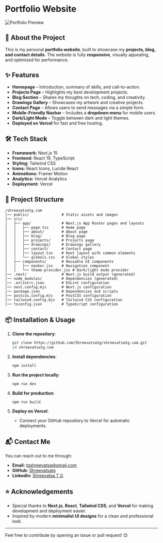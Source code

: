 # Portfolio Website

![Portfolio Preview](https://www.shreevatsatg.com)

## 🚀 About the Project

This is my personal **portfolio website**, built to showcase my **projects, blog, and contact details**. The website is fully **responsive**, visually appealing, and optimized for performance.

## ✨ Features

- **Homepage** – Introduction, summary of skills, and call-to-action.
- **Projects Page** – Highlights my best development projects.
- **Blog Section** – Shares my thoughts on tech, coding, and creativity.
- **Drawings Gallery** – Showcases my artwork and creative projects.
- **Contact Page** – Allows users to send messages via a simple form.
- **Mobile-Friendly Navbar** – Includes a **dropdown menu** for mobile users.
- **Dark/Light Mode** – Toggle between dark and light themes.
- **Deployed on Vercel** for fast and free hosting.

## 🛠 Tech Stack

- **Framework:** Next.js 15
- **Frontend:** React 19, TypeScript
- **Styling:** Tailwind CSS
- **Icons:** React Icons, Lucide React
- **Animations:** Framer Motion
- **Analytics:** Vercel Analytics
- **Deployment:** Vercel

## 📂 Project Structure

```
/shreevatsatg.com
│── public/               # Static assets and images
│── src/
│   ├── app/              # Next.js App Router pages and layouts
│   │   ├── page.tsx      # Home page
│   │   ├── about/        # About page
│   │   ├── blog/         # Blog page
│   │   ├── projects/     # Projects page
│   │   ├── drawings/     # Drawings gallery
│   │   ├── contact/      # Contact page
│   │   ├── layout.tsx    # Root layout with common elements
│   │   └── globals.css   # Global styles
│   ├── components/       # Reusable UI components
│   │   ├── navbar.jsx    # Navigation component
│   │   └── theme-provider.jsx # Dark/light mode provider
│── .next/                # Next.js build output (generated)
│── node_modules/         # Dependencies (generated)
│── .eslintrc.json        # ESLint configuration
│── next.config.mjs       # Next.js configuration
│── package.json          # Dependencies and scripts
│── postcss.config.mjs    # PostCSS configuration
│── tailwind.config.mjs   # Tailwind CSS configuration
│── tsconfig.json         # TypeScript configuration
```

## 📦 Installation & Usage

1. **Clone the repository**:

   ```sh
   git clone https://github.com/Shreevatsatg/shreevatsatg.com.git
   cd shreevatsatg.com
   ```

2. **Install dependencies**:

   ```sh
   npm install
   ```

3. **Run the project locally**:

   ```sh
   npm run dev
   ```

4. **Build for production**:

   ```sh
   npm run build
   ```

5. **Deploy on Vercel**:
   - Connect your GitHub repository to Vercel for automatic deployments.

## 📬 Contact Me

You can reach out to me through:

- **Email:** [tgshreevatsa@gmail.com](mailto:tgshreevatsa@gmail.com)
- **GitHub:** [Shreevatsatg](https://github.com/Shreevatsatg)
- **LinkedIn:** [Shreevatsa T G](https://linkedin.com/in/shreevatsa-t-g-7b6509314)

## ⭐️ Acknowledgements

- Special thanks to **Next.js**, **React**, **Tailwind CSS**, and **Vercel** for making development and deployment easier.
- Inspired by modern **minimalist UI designs** for a clean and professional look.

---

Feel free to contribute by opening an issue or pull request! 😊
